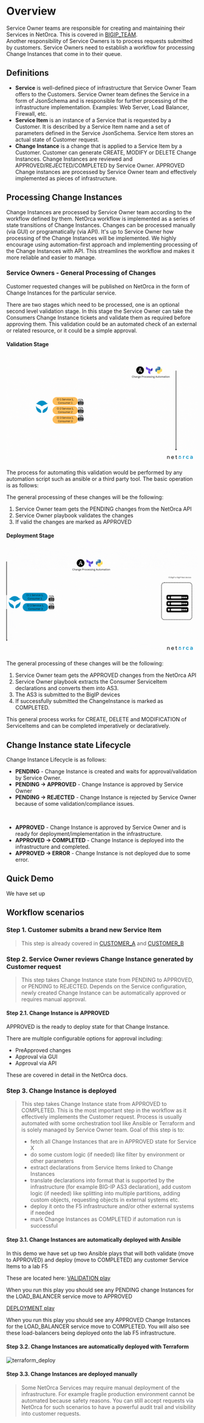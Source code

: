 # Overview
Service Owner teams are responsible for creating and maintaining their Services in NetOrca. This is covered in [BIGIP_TEAM](../bigip_team/README.md).<br>
Another responsibility of Service Owners is to process requests submitted by customers. Service Owners need to establish a workflow for processing Change Instances that come in to their queue.





## Definitions
- **Service** is well-defined piece of infrastructure that Service Owner Team offers to the Customers. Service Owner team defines the Service in a form of JsonSchema and is responsible for further processing of the infrastructure implementation. Examples: Web Server, Load Balancer, Firewall, etc.
- **Service Item** is an instance of a Service that is requested by a Customer. It is described by a Service Item name and a set of parameters defined in the Service JsonSchema. Service Item stores an actual state of Customer request.
- **Change Instance** is a change that is applied to a Service Item by a Customer. Customer can generate CREATE, MODIFY or DELETE Change Instances. Change Instances are reviewed and APPROVED/REJECTED/COMPLETED by Service Owner. APPROVED Change instances are processed by Service Owner team and effectively implemented as pieces of infrastructure.


## Processing Change Instances
Change Instances are processed by Service Owner team according to the workflow defined by them. NetOrca workflow is implemented as a series of state transitions of Change Instances. 
Changes can be processed manually (via GUI) or programatically (via API). It's up to Service Owner how processing of the Change Instances will be implemented. We highly encourage using automation-first approach and implementing processing of the Change Instances with API. This streamlines the workflow and makes it more reliable and easier to manage.

### Service Owners - General Processing of Changes

Customer requested changes will be published on NetOrca in the form of Change Instances for the particular service.

There are two stages which need to be processed, one is an optional second level validation stage. In this stage the Service Owner can take the Consumers Change Instance tickets and validate them as required before approving them. This validation could be an automated check of an external or related resource, or it could be a simple approval.

#### Validation Stage

![level-6-change-validation](../../images/level6_so_change_validation.gif)

The process for automating this validation would be performed by any automation script such as ansible or a third party tool. The basic operation is as follows:

The general processing of these changes will be the following:

1. Service Owner team gets the PENDING changes from the NetOrca API
2. Service Owner playbook validates the changes
3. If valid the changes are marked as APPROVED

#### Deployment Stage

![level-6-change-submission](../../images/levl6_so_ChangeProcessing.gif)

The general processing of these changes will be the following:

1. Service Owner team gets the APPROVED changes from the NetOrca API
2. Service Owner playbook extracts the Consumer ServiceItem declarations and converts them into AS3.
3. The AS3 is submitted to the BigIP devices
4. If successfully submitted the ChangeInstance is marked as COMPLETED.

This general process works for CREATE, DELETE and MODIFICATION of ServiceItems and can be completed imperatively or declaratively. 

## Change Instance state Lifecycle
Change Instance Lifecycle is as follows:
- **PENDING** - Change Instance is created and waits for approval/validation by Service Owner.
- **PENDING -> APPROVED** - Change Instance is approved by Service Owner
- **PENDING -> REJECTED** - Change Instance is rejected by Service Owner because of some validation/compliance issues.

<br>

- **APPROVED** - Change Instance is approved by Service Owner and is ready for deployment/implementation in the infrastructure.
- **APPROVED -> COMPLETED** - Change Instance is deployed into the infrastructure and completed.
- **APPROVED -> ERROR** - Change Instance is not deployed due to some error.


## Quick Demo

We have set up


## Workflow scenarios

### Step 1. Customer submits a brand new Service Item

> This step is already covered in [CUSTOMER_A](../customer_a/README.md) and [CUSTOMER_B](../customer_b/README.md)


### Step 2. Service Owner reviews Change Instance generated by Customer request
> This step takes Change Instance state from PENDING to APPROVED, or PENDING to REJECTED.
> Depends on the Service configuration, newly created Change Instance can be automatically approved or requires manual approval.

#### Step 2.1. Change Instance is APPROVED

APPROVED is the ready to deploy state for that Change Instance. 

There are multiple configurable options for approval including:
- PreApproved changes
- Approval via GUI
- Approval via API

These are covered in detail in the NetOrca docs.

### Step 3. Change Instance is deployed
> This step takes Change Instance state from APPROVED to COMPLETED.
> This is the most important step in the workflow as it effectively implements the Customer request.
> Process is usually automated with some orchestration tool like Ansible or Terraform and is solely managed by Service Owner team.
> Goal of this step is to:
> * fetch all Change Instances that are in APPROVED state for Service X
> * do some custom logic (if needed) like filter by environment or other parameters
> * extract declarations from Service Items linked to Change Instances
> * translate declarations into format that is supported by the infrastructure (for example BIG-IP AS3 declaration), add custom logic (if needed) like splitting into multiple partitions, adding custom objects, requesting objects in external systems etc.
> * deploy it onto the F5 infrastructure and/or other external systems if needed
> * mark Change Instances as COMPLETED if automation run is successful


#### Step 3.1. Change Instances are automatically deployed with Ansible

In this demo we have set up two Ansible plays that will both validate (move to APPROVED) and deploy (move to COMPLETED) any customer Service Items to a lab F5

These are located here:
[VALIDATION play](https://awx.netorca.io/#/templates/job_template/41/details)

When you run this play you should see any PENDING change Instances for the LOAD_BALANCER service move to APPROVED

[DEPLOYMENT play](https://awx.netorca.io/#/templates/job_template/42/details)

When you run this play you should see any APPROVED Change Instances for the LOAD_BALANCER service move to COMPLETED. You will also see these load-balancers being deployed onto the lab F5 infrastructure. 

#### Step 3.2. Change Instances are automatically deployed with Terraform

![terraform_deploy](../../images/level6_demo_so_terraform_deploy.gif)

#### Step 3.3. Change Instances are deployed manually
> Some NetOrca Services may require manual deployment of the infrastructure. For example fragile production environment cannot be automated because safety reasons.
> You can still accept requests via NetOrca for such scenarios to have a powerful audit trail and visibility into customer requests.